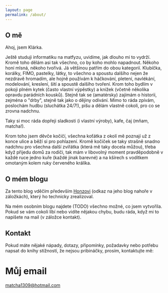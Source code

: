 ```yaml
---
layout: page
permalink: /about/
---
```


## O mě
Ahoj, jsem Klárka.

Ještě studuji informatiku na matfyzu, uvidíme, jak dlouho mi to vydrží. Kromě toho dělám asi tak všechno, co by koho mohlo napadnout. Někoho honí mlsná, někoho tvořivá. Já většinou patřím do obou kategorií. Klubíčka, korálky, FIMO, pastelky, látky, to všechno a spoustu dalšího nejen že nezdravě hromadím, ale hojně používám k háčkování, pletení, navlékání, modelování, kreslení, šití a spoustě dalšího tvoření. Krom toho bydlím v pokoji plném kytek (často vlastní výpěstky) a knížek (včetně několika opravdu parádních kousků). Stejně tak se (amatérsky) zajímám o historii, zejména o "drby", stejně tak jako o dějiny odívání. Mimo to ráda zpívám, poslochám hudbu (sluchátka 24/7!), píšu a dělám vlastně cokoli, pro co se zrovna nadchnu.

Taky si moc ráda dopřeji sladkosti (i vlastní výroby), kafe, čaj (mňam, matcha!).

Krom toho jsem děvče kočičí, všechna koťátka z okolí mě poznají už z konce ulice a běží si pro pohlazení. Kromě kočiček se taky strašně snadno nadchnu pro všechna další zvířátka (která mě taky docela můžou), třeba když přijedu domů za rodiči, tak mám v libovolný moment pravděpodobně v každé ruce jedno kuře (každé jinak barevné) a na kšírech s vodítkem omotaným kolem ruky červeného králíka.


## O mém blogu
Za tento blog vděčím především [Honzovi](https://blackblog.cz/) (odkaz na jeho blog nahoře v záložkách), který ho technicky zrealizoval.

Na mém osobním blogu najdete (TODO) všechno možné, co jsem vytvořila.
Pokud se vám cokoli líbí nebo vidíte nějakou chybu, budu ráda, když mi to napíšete na mail (v záložce kontakt).

## Kontakt
Pokud máte nějaké nápady, dotazy, připomínky, požadavky nebo potřebu napsat do knihy stížností, že nejsou pribináčky, prosím, kontaktujte mě:

# Můj email
[matcha1309@hotmail.com](mailto:matcha1309@hotmail.com)

